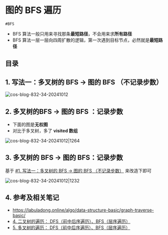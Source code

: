 
# 图的 BFS 遍历


`#BFS` 

- BFS 算法一般只用来寻找那条**最短路径**，不会用来求**所有路径**
- BFS 算法一层一层向四周扩散的逻辑，第一次遇到目标节点，必然就是**最短路径**


## 目录
<!-- toc -->
 ## 1. 写法一：多叉树的 BFS →  图的 BFS （不记录步数） 

![cos-blog-832-34-20241012](https://blog-1310531898.cos.ap-beijing.myqcloud.com/832-34-20241012/Pasted%20image%2020240915203402.png)

## 2. 多叉树的BFS → 图的 BFS ：记录步数

- 下面的图是**无权图**
- 对比于多叉树，多了 **visited 数组** 

![cos-blog-832-34-20241012|1264](https://blog-1310531898.cos.ap-beijing.myqcloud.com/832-34-20241012/Pasted%20image%2020240915204210.png)

## 3. 多叉树的 BFS → 图的 BFS：记录步数

基于 [#1. 写法一：多叉树的 BFS → 图的 BFS （不记录步数）](/post/i8i5wb18at.html#1-写法一多叉树的-BFS-→-图的-BFS-（不记录步数）) 来改造下即可

![cos-blog-832-34-20241012|1232](https://blog-1310531898.cos.ap-beijing.myqcloud.com/832-34-20241012/Pasted%20image%2020240915205022.png)

## 4. 参考及相关笔记

- https://labuladong.online/algo/data-structure-basic/graph-traverse-basic/
- [4. 二叉树的遍历： DFS（前中后序遍历）、BFS（层序遍历）](/post/8hf085ma8n.html)
- [5. 多叉树的遍历： DFS（前中后序遍历）、BFS（层序遍历）](/post/ic9x582v3r.html)
